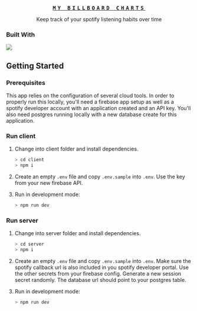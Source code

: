 <a name="readme-top"></a>
<br />

<div align="center">
  <a href="https://github.com/eli-boninger/my-billboard-charts-v2">
    <div style="font-family: monospace;font-weight:700;text-decoration:none;letter-spacing:.3rem">MY BILLBOARD CHARTS</div>
  </a>

  <p align="center">
    Keep track of your spotify listening habits over time
  </p>
</div>

### Built With

<a href="https://skillicons.dev">
    <img src="https://skillicons.dev/icons?i=react,nodejs,postgres,prisma,firebase" />
</a>

<!-- GETTING STARTED -->

## Getting Started

### Prerequisites

This app relies on the configuration of several cloud tools. In order to properly run this locally, you'll need a firebase app setup as well as a spotify developer account with an application created and an API key. You'll also need postgres running locally with a new database create for this application.

### Run client

1. Change into client folder and install dependencies.

   ```bash
   > cd client
   > npm i
   ```

2. Create an empty `.env` file and copy `.env.sample` into `.env`. Use the key from your new firebase API.
3. Run in development mode:
   ```bash
   > npm run dev
   ```

### Run server

1. Change into server folder and install dependencies.

   ```bash
   > cd server
   > npm i
   ```

2. Create an empty `.env` file and copy `.env.sample` into `.env`. Make sure the spotify callback url is also included in you spotify developer portal. Use the other secrets from your firebase config. Generate a new session secret randomly. The database url should point to your postgres table.
3. Run in development mode:
   ```bash
   > npm run dev
   ```
